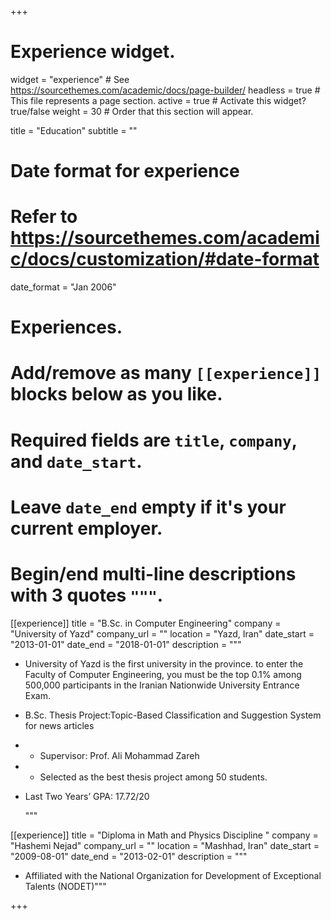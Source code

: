 +++
# Experience widget.
widget = "experience"  # See https://sourcethemes.com/academic/docs/page-builder/
headless = true  # This file represents a page section.
active = true  # Activate this widget? true/false
weight = 30  # Order that this section will appear.

title = "Education"
subtitle = ""

# Date format for experience
#   Refer to https://sourcethemes.com/academic/docs/customization/#date-format
date_format = "Jan 2006"

# Experiences.
#   Add/remove as many `[[experience]]` blocks below as you like.
#   Required fields are `title`, `company`, and `date_start`.
#   Leave `date_end` empty if it's your current employer.
#   Begin/end multi-line descriptions with 3 quotes `"""`.
[[experience]]
  title = "B.Sc. in Computer Engineering"
  company = "University of Yazd"
  company_url = ""
  location = "Yazd, Iran"
  date_start = "2013-01-01"
  date_end = "2018-01-01"
  description = """
  * University of Yazd is the first university in the province. to enter the Faculty
of Computer Engineering, you must be the top 0.1% among 500,000 participants in the Iranian Nationwide University Entrance Exam.
* B.Sc. Thesis Project:Topic-Based Classification and Suggestion System for news
articles
* * Supervisor: Prof. Ali Mohammad Zareh
* * Selected as the best thesis project among 50 students.
* Last Two Years’ GPA: 17.72/20

  """

[[experience]]
  title = "Diploma in Math and Physics Discipline "
  company = "Hashemi Nejad"
  company_url = ""
  location = "Mashhad, Iran"
  date_start = "2009-08-01"
  date_end = "2013-02-01"
  description = """

  * Affiliated with the National Organization for Development of Exceptional
Talents (NODET)"""




+++
